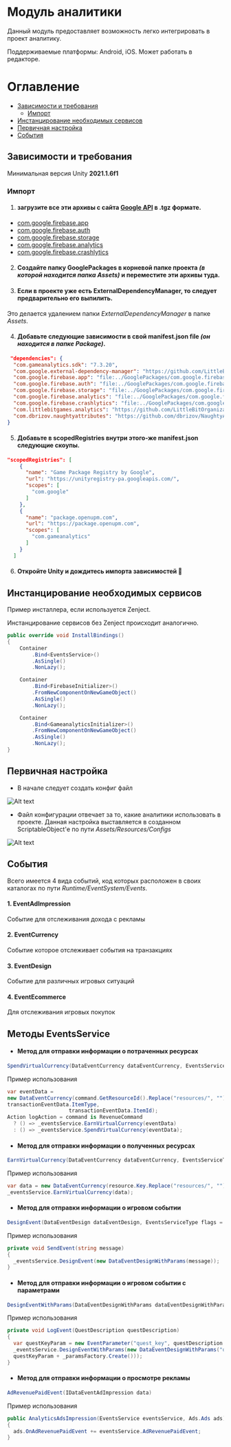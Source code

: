 # Модуль аналитики

Данный модуль предоставляет возможность легко интегрировать в проект аналитику.

Поддерживаемые платформы: Android, iOS. Может работать в редакторе. 


# Оглавление

- [Зависимости и требования](#зависимости-и-требования)
  * [Импорт](#импорт)
- [Инстанцирование необходимых сервисов](#инстанцирование-необходимых-сервисов)
- [Первичная настройка](#первичная-настройка)
- [События](#события)

## Зависимости и требования

Минимальная версия Unity <b> 2021.1.6f1 </b>

### Импорт

1. #### загрузите все эти архивы с сайта [Google API](https://developers.google.com/unity/archive#external_dependency_manager_for_unity) в <b>.tgz</b> формате.

* [com.google.firebase.app](https://developers.google.com/unity/archive#firebase_app_core)
* [com.google.firebase.auth](https://developers.google.com/unity/archive#firebase_authentication)
* [com.google.firebase.storage](https://developers.google.com/unity/archive#cloud_storage_for_firebase)
* [com.google.firebase.analytics](https://developers.google.com/unity/archive#google_analytics_for_firebase)
* [com.google.firebase.crashlytics](https://developers.google.com/unity/archive#firebase_crashlytics)

2. #### Создайте папку <b>GooglePackages</b> в корневой папке проекта *(в которой находится папка Assets)* и переместите эти архивы туда.

3. #### Если в проекте уже есть <b>ExternalDependencyManager</b>, то следует предварительно его выпилить.
Это делается удалением папки *ExternalDependencyManager* в папке *Assets*.

4. #### Добавьте следующие зависимости в свой manifest.json file *(он находится в папке Package)*.

```json 
 "dependencies": {
  "com.gameanalytics.sdk": "7.3.20",
  "com.google.external-dependency-manager": "https://github.com/LittleBitOrganization/evolution-engine-google-version-handler.git#1.2.171",
  "com.google.firebase.app": "file:../GooglePackages/com.google.firebase.app-9.0.0.tgz",
  "com.google.firebase.auth": "file:../GooglePackages/com.google.firebase.auth-9.0.0.tgz",
  "com.google.firebase.storage": "file:../GooglePackages/com.google.firebase.storage-9.0.0.tgz",
  "com.google.firebase.analytics": "file:../GooglePackages/com.google.firebase.analytics-9.0.0.tgz",
  "com.google.firebase.crashlytics": "file:../GooglePackages/com.google.firebase.crashlytics-9.0.0.tgz",
  "com.littlebitgames.analytics": "https://github.com/LittleBitOrganization/evolution-engine-analytics.git#1.0.0",
  "com.dbrizov.naughtyattributes": "https://github.com/dbrizov/NaughtyAttributes.git#upm"
}
```

5. #### Добавьте в scopedRegistries внутри этого-же manifest.json следующие скоупы.
```json
"scopedRegistries": [
    {
      "name": "Game Package Registry by Google", 
      "url": "https://unityregistry-pa.googleapis.com/", 
      "scopes": [ 
        "com.google" 
      ]
    },
    {
      "name": "package.openupm.com",
      "url": "https://package.openupm.com",
      "scopes": [
        "com.gameanalytics"
      ]
    }
  ]
```
6. #### Откройте Unity и дождитесь импорта зависимостей :raised_hands:

## Инстанцирование необходимых сервисов
</b> Пример инсталлера, если используется Zenject</b>.

Инстанцирование сервисов без Zenject происходит аналогично.

```c#
public override void InstallBindings()
{
    Container
        .Bind<EventsService>()
        .AsSingle()
        .NonLazy(); 

    Container
        .Bind<FirebaseInitializer>()
        .FromNewComponentOnNewGameObject()
        .AsSingle()
        .NonLazy();

    Container
        .Bind<GameanalyticsInitializer>()
        .FromNewComponentOnNewGameObject()
        .AsSingle()
        .NonLazy();
}  
```
## Первичная настройка

- В начале следует создать конфиг файл 


![Alt text](https://github.com/LittleBitOrganization/documentation-resources/blob/master/evolution-engine-analytics/documentation-images/1.jpg)

- Файл конфигурации отвечает за то, какие аналитики использовать в проекте. Данная настройка выставляется в созданном ScriptableObject'e по пути *Assets/Resources/Configs*

![Alt text](https://github.com/LittleBitOrganization/documentation-resources/blob/master/evolution-engine-analytics/documentation-images/2.jpg)


## События

Всего имеется 4 вида событий, код которых расположен в своих каталогах по пути *Runtime/EventSystem/Events*.

#### 1. EventAdImpression
Событие для отслеживания дохода с рекламы

#### 2. EventCurrency
Событие которое отслеживает события на транзакциях

#### 3. EventDesign
Событие для различных игровых ситуаций

#### 4. EventEcommerce
Для отслеживания игровых покупок


## Методы EventsService
- #### Метод для отправки информации о потраченных ресурсах
```c# 
SpendVirtualCurrency(DataEventCurrency dataEventCurrency, EventsServiceType flags = EventsServiceType.Everything) 
```
Пример использования
```c#
var eventData =
new DataEventCurrency(command.GetResourceId().Replace("resources/", ""), command.GetValue(),
transactionEventData.ItemType,
                    transactionEventData.ItemId);
Action logAction = command is RevenueCommand
  ? () => _eventsService.EarnVirtualCurrency(eventData)
  : () => _eventsService.SpendVirtualCurrency(eventData);
```


- #### Метод для отправки информации о полученных ресурсах
```c# 
EarnVirtualCurrency(DataEventCurrency dataEventCurrency, EventsServiceType flags = EventsServiceType.Everything)
```
Пример использования
```c#
var data = new DataEventCurrency(resource.Key.Replace("resources/", ""), resource.Value, "OnlineIncome", "all_islands");
_eventsService.EarnVirtualCurrency(data);
```


- #### Метод для отправки информации о игровом событии
```c#
DesignEvent(DataEventDesign dataEventDesign, EventsServiceType flags = EventsServiceType.Everything) 
```
Пример использования
```c#
private void SendEvent(string message)
{
  _eventsService.DesignEvent(new DataEventDesignWithParams(message));
}
```

- #### Метод для отправки информации о игровом событии с параметрами
```c# 
DesignEventWithParams(DataEventDesignWithParams dataEventDesignWithParams, EventsServiceType flags = EventsServiceType.Everything) 
```
Пример использования
```c#
private void LogEvent(QuestDescription questDescription)
{
  var questKeyParam = new EventParameter("quest_key", questDescription.Key);
  _eventsService.DesignEventWithParams(new DataEventDesignWithParams("quest_completed",
  questKeyParam + _paramsFactory.Create()));
}
```


- #### Метод для отправки информации о просмотре рекламы
```c# 
AdRevenuePaidEvent(IDataEventAdImpression data) 
```
 Пример использования
```c#
public AnalyticsAdsImpression(EventsService eventsService, Ads.Ads ads)
{
  ads.OnAdRevenuePaidEvent += eventsService.AdRevenuePaidEvent;
}
```
 
 
 
 
 





